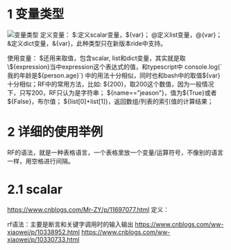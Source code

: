 ﻿# 1 变量类型
![变量类型](https://img-blog.csdnimg.cn/20191212085226730.png?x-oss-process=image/watermark,type_ZmFuZ3poZW5naGVpdGk,shadow_10,text_aHR0cHM6Ly9ibG9nLmNzZG4ubmV0L2plYXNvbl9jaGFuX3pqdQ==,size_16,color_FFFFFF,t_70)
定义变量：
$:定义scalar变量，\${var}；
@定义list变量，@{var}；
&定义dict变量，&{var}，此种类型只在新版本ride中支持。

使用变量：
$还用来取值，包含scalar, list和dict变量，其实就是取\${expression}当中expression这个表达式的值，和typescript中  console.log(`我的年龄是${person.age}`)  中的用法十分相似，同时也和bash中的取值\${var}十分相似；RF中的常用方法，比如:
\${200}，取200这个数值，因为一般情况下，只写200，RF只认为是字符串；
\${name=="jeason"}，值为$\{True}或者\${False}，布尔值；
\${list[0]+list[1]}，返回数组/列表的索引值的计算结果；

# 2 详细的使用举例
RF的语法，就是一种表格语言，一个表格里放一个变量/运算符号，不像别的语言一样，用空格进行间隔。

# 2.1 scalar
https://www.cnblogs.com/Mr-ZY/p/11697077.html
定义：



rf语法：主要是断言和关键字调用时的输入输出
https://www.cnblogs.com/ww-xiaowei/p/10338952.html
https://www.cnblogs.com/ww-xiaowei/p/10330733.html

